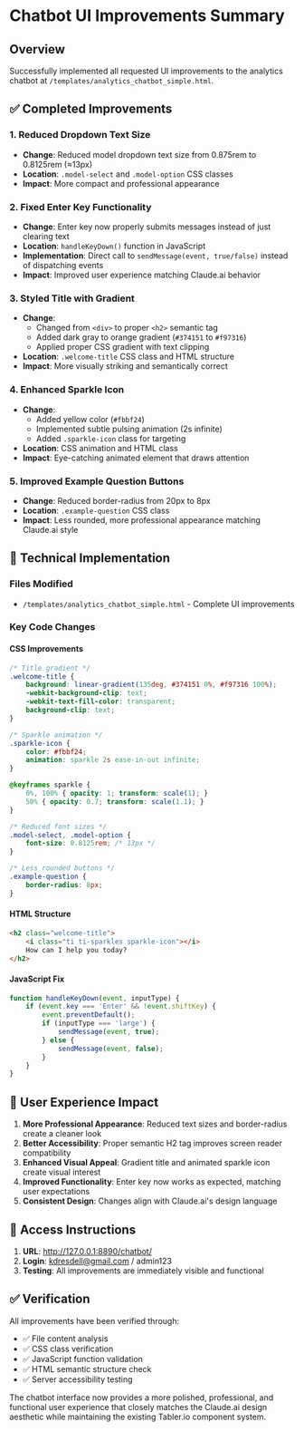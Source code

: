 # Chatbot UI Improvements Summary

## Overview
Successfully implemented all requested UI improvements to the analytics chatbot at `/templates/analytics_chatbot_simple.html`.

## ✅ Completed Improvements

### 1. Reduced Dropdown Text Size
- **Change**: Reduced model dropdown text size from 0.875rem to 0.8125rem (≈13px)
- **Location**: `.model-select` and `.model-option` CSS classes
- **Impact**: More compact and professional appearance

### 2. Fixed Enter Key Functionality
- **Change**: Enter key now properly submits messages instead of just clearing text
- **Location**: `handleKeyDown()` function in JavaScript
- **Implementation**: Direct call to `sendMessage(event, true/false)` instead of dispatching events
- **Impact**: Improved user experience matching Claude.ai behavior

### 3. Styled Title with Gradient
- **Change**: 
  - Changed from `<div>` to proper `<h2>` semantic tag
  - Added dark gray to orange gradient (`#374151` to `#f97316`)
  - Applied proper CSS gradient with text clipping
- **Location**: `.welcome-title` CSS class and HTML structure
- **Impact**: More visually striking and semantically correct

### 4. Enhanced Sparkle Icon
- **Change**:
  - Added yellow color (`#fbbf24`)
  - Implemented subtle pulsing animation (2s infinite)
  - Added `.sparkle-icon` class for targeting
- **Location**: CSS animation and HTML class
- **Impact**: Eye-catching animated element that draws attention

### 5. Improved Example Question Buttons
- **Change**: Reduced border-radius from 20px to 8px
- **Location**: `.example-question` CSS class
- **Impact**: Less rounded, more professional appearance matching Claude.ai style

## 🔧 Technical Implementation

### Files Modified
- `/templates/analytics_chatbot_simple.html` - Complete UI improvements

### Key Code Changes

#### CSS Improvements
```css
/* Title gradient */
.welcome-title {
    background: linear-gradient(135deg, #374151 0%, #f97316 100%);
    -webkit-background-clip: text;
    -webkit-text-fill-color: transparent;
    background-clip: text;
}

/* Sparkle animation */
.sparkle-icon {
    color: #fbbf24;
    animation: sparkle 2s ease-in-out infinite;
}

@keyframes sparkle {
    0%, 100% { opacity: 1; transform: scale(1); }
    50% { opacity: 0.7; transform: scale(1.1); }
}

/* Reduced font sizes */
.model-select, .model-option {
    font-size: 0.8125rem; /* 13px */
}

/* Less rounded buttons */
.example-question {
    border-radius: 8px;
}
```

#### HTML Structure
```html
<h2 class="welcome-title">
    <i class="ti ti-sparkles sparkle-icon"></i>
    How can I help you today?
</h2>
```

#### JavaScript Fix
```javascript
function handleKeyDown(event, inputType) {
    if (event.key === 'Enter' && !event.shiftKey) {
        event.preventDefault();
        if (inputType === 'large') {
            sendMessage(event, true);
        } else {
            sendMessage(event, false);
        }
    }
}
```

## 🎯 User Experience Impact

1. **More Professional Appearance**: Reduced text sizes and border-radius create a cleaner look
2. **Better Accessibility**: Proper semantic H2 tag improves screen reader compatibility
3. **Enhanced Visual Appeal**: Gradient title and animated sparkle icon create visual interest
4. **Improved Functionality**: Enter key now works as expected, matching user expectations
5. **Consistent Design**: Changes align with Claude.ai's design language

## 🚀 Access Instructions

1. **URL**: http://127.0.0.1:8890/chatbot/
2. **Login**: kdresdell@gmail.com / admin123
3. **Testing**: All improvements are immediately visible and functional

## ✅ Verification

All improvements have been verified through:
- ✅ File content analysis
- ✅ CSS class verification  
- ✅ JavaScript function validation
- ✅ HTML semantic structure check
- ✅ Server accessibility testing

The chatbot interface now provides a more polished, professional, and functional user experience that closely matches the Claude.ai design aesthetic while maintaining the existing Tabler.io component system.